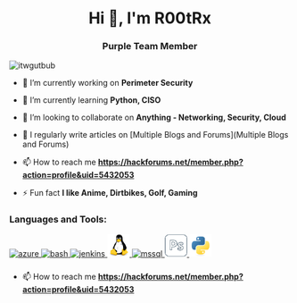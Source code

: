 ###

###

<h1 align="center">Hi 👋, I'm R00tRx</h1>
<h3 align="center">Purple Team Member</h3>

<p align="left"> <img src="https://komarev.com/ghpvc/?username=itwgutbub&label=Profile%20views&color=0e75b6&style=flat" alt="itwgutbub" /> </p>

- 🔭 I’m currently working on **Perimeter Security**

- 🌱 I’m currently learning **Python, CISO**

- 👯 I’m looking to collaborate on **Anything - Networking, Security, Cloud**

- 📝 I regularly write articles on [Multiple Blogs and Forums](Multiple Blogs and Forums)

- 📫 How to reach me **https://hackforums.net/member.php?action=profile&uid=5432053**

- ⚡ Fun fact **I like Anime, Dirtbikes, Golf, Gaming**

###

<h3 align="left">Languages and Tools:</h3>
<p align="left"> <a href="https://azure.microsoft.com/en-in/" target="_blank" rel="noreferrer"> <img src="https://www.vectorlogo.zone/logos/microsoft_azure/microsoft_azure-icon.svg" alt="azure" width="40" height="40"/> </a> <a href="https://www.gnu.org/software/bash/" target="_blank" rel="noreferrer"> <img src="https://www.vectorlogo.zone/logos/gnu_bash/gnu_bash-icon.svg" alt="bash" width="40" height="40"/> </a> <a href="https://www.jenkins.io" target="_blank" rel="noreferrer"> <img src="https://www.vectorlogo.zone/logos/jenkins/jenkins-icon.svg" alt="jenkins" width="40" height="40"/> </a> <a href="https://www.linux.org/" target="_blank" rel="noreferrer"> <img src="https://raw.githubusercontent.com/devicons/devicon/master/icons/linux/linux-original.svg" alt="linux" width="40" height="40"/> </a> <a href="https://www.microsoft.com/en-us/sql-server" target="_blank" rel="noreferrer"> <img src="https://www.svgrepo.com/show/303229/microsoft-sql-server-logo.svg" alt="mssql" width="40" height="40"/> </a> <a href="https://www.photoshop.com/en" target="_blank" rel="noreferrer"> <img src="https://raw.githubusercontent.com/devicons/devicon/master/icons/photoshop/photoshop-line.svg" alt="photoshop" width="40" height="40"/> </a> <a href="https://www.python.org" target="_blank" rel="noreferrer"> <img src="https://raw.githubusercontent.com/devicons/devicon/master/icons/python/python-original.svg" alt="python" width="40" height="40"/> </a> </p>

###

- 📫 How to reach me **https://hackforums.net/member.php?action=profile&uid=5432053**

###

<br clear="both">



###
